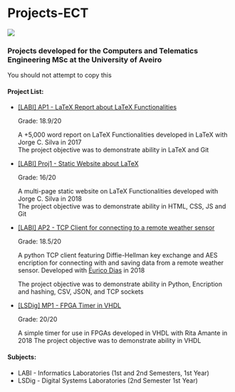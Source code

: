 # Projects-ECT

![](https://i.imgur.com/tNCsdRg.png)

### Projects developed for the Computers and Telematics Engineering MSc at the University of Aveiro

You should not attempt to copy this

#### Project List:
- [[LABI] AP1 - LaTeX Report about LaTeX Functionalities](https://github.com/RodrigoRosmaninho/projects-ect/tree/master/%5BLABI%5D%20AP1%20-%20LaTeX%20Report%20about%20LaTeX%20Functionalities)

     Grade: 18.9/20
     
     A +5,000 word report on LaTeX Functionalities developed in LaTeX with Jorge C. Silva in 2017  
     The project objective was to demonstrate ability in LaTeX and Git
     
     
- [[LABI] Proj1 - Static Website about LaTeX](https://github.com/RodrigoRosmaninho/projects-ect/tree/master/%5BLABI%5D%20Proj1%20-%20Static%20Website%20about%20LaTeX)

     Grade: 16/20

     A multi-page static website on LaTeX Functionalities developed with Jorge C. Silva in 2018  
     The project objective was to demonstrate ability in HTML, CSS, JS and Git

- [[LABI] AP2 - TCP Client for connecting to a remote weather sensor](https://github.com/RodrigoRosmaninho/projects-ect/tree/master/%5BLABI%5D%20AP2%20-%20TCP%20Client%20for%20connecting%20to%20a%20remote%20weather%20sensor)

     Grade: 18.5/20
    
     A python TCP client featuring Diffie-Hellman key exchange and AES encription for connecting with and saving data from a remote weather sensor.
     Developed with [Eurico Dias](https://github.com/eurico-dias) in 2018
     
     The project objective was to demonstrate ability in Python, Encription and hashing, CSV, JSON, and TCP sockets

- [[LSDig] MP1 - FPGA Timer in VHDL](https://github.com/RodrigoRosmaninho/projects-ect/tree/master/%5BLSDig%5D%20MP1%20-%20%20FPGA%20Timer%20in%20VHDL)

     Grade: 20/20

     A simple timer for use in FPGAs developed in VHDL with Rita Amante in 2018
     The project objective was to demonstrate ability in VHDL

#### Subjects:
- LABI - Informatics Laboratories (1st and 2nd Semesters, 1st Year)
- LSDig - Digital Systems Laboratories (2nd Semester 1st Year)
